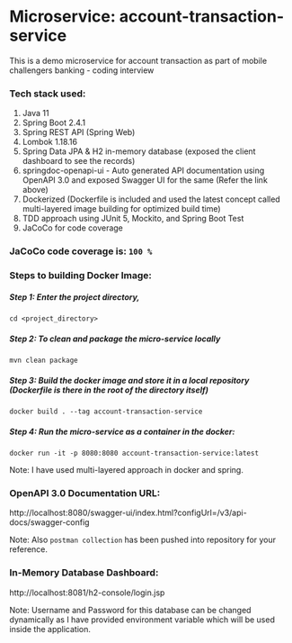 # Microservice: account-transaction-service
This is a demo microservice for account transaction as part of mobile challengers banking - coding interview

### Tech stack used:
1. Java 11
2. Spring Boot 2.4.1
3. Spring REST API (Spring Web)
4. Lombok 1.18.16
5. Spring Data JPA & H2 in-memory database (exposed the client dashboard to see the records)
6. springdoc-openapi-ui - Auto generated API documentation using OpenAPI 3.0 and exposed Swagger UI for the same (Refer the link above)
7. Dockerized (Dockerfile is included and used the latest concept called multi-layered image building for optimized build time)
8. TDD approach using JUnit 5, Mockito, and Spring Boot Test
9. JaCoCo for code coverage

### JaCoCo code coverage is: ``` 100 % ```

### Steps to building Docker Image:
##### Step 1: Enter the project directory, 
    cd <project_directory>

##### Step 2: To clean and package the micro-service locally
    mvn clean package
 
##### Step 3: Build the docker image and store it in a local repository (Dockerfile is there in the root of the directory itself)
    docker build . --tag account-transaction-service

##### Step 4: Run the micro-service as a container in the docker:
    docker run -it -p 8080:8080 account-transaction-service:latest

Note: I have used multi-layered approach in docker and spring.

### OpenAPI 3.0 Documentation URL: 
http://localhost:8080/swagger-ui/index.html?configUrl=/v3/api-docs/swagger-config

Note: Also ```postman collection``` has been pushed into repository for your reference.

### In-Memory Database Dashboard:
http://localhost:8081/h2-console/login.jsp   

Note: Username and Password for this database can be changed dynamically as I have provided environment variable which will be used inside the application. 
